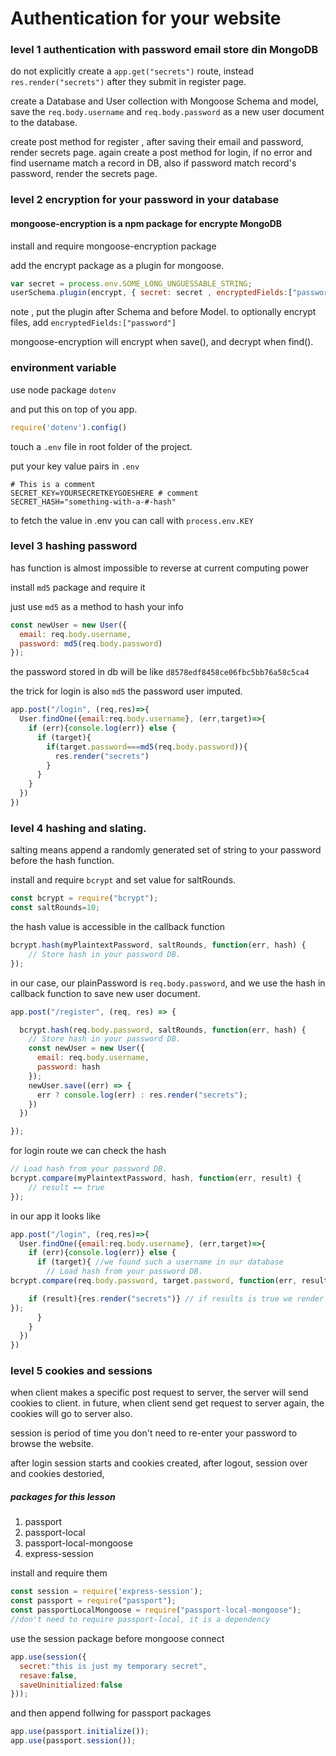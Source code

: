 # Authentication for your website

### level 1 authentication with password email store din MongoDB


do not explicitly create a `app.get("secrets")` route, instead `res.render("secrets")` after they submit in register page.

create a Database and User collection with Mongoose Schema and model, save the `req.body.username` and `req.body.password` as a new user document to the database.

create post method for register , after saving their email and password, render secrets page.
again create a post method for login, if no error and find username match a record in DB, also if password match record's password, render the secrets page.


### level 2 encryption for your password in your database

#### mongoose-encryption is a npm package for encrypte MongoDB

install and require mongoose-encryption package

add the encrypt package as a plugin for mongoose.

```javascript
var secret = process.env.SOME_LONG_UNGUESSABLE_STRING;
userSchema.plugin(encrypt, { secret: secret , encryptedFields:["password"]});
```
note , put the plugin after Schema and before Model. to optionally encrypt files, add `encryptedFields:["password"]`

mongoose-encryption will encrypt when save(), and decrypt when find().


### environment variable

use node package `dotenv`

and put this on top of you app.
```javascript
require('dotenv').config()
```

touch a `.env` file in root folder of the project.

put your key value pairs in `.env`

```
# This is a comment
SECRET_KEY=YOURSECRETKEYGOESHERE # comment
SECRET_HASH="something-with-a-#-hash"
```
to fetch the value in .env  you can call with `process.env.KEY`

### level 3 hashing password

has function is almost impossible to reverse at current computing power

install `md5` package and require it

just use `md5` as a method to hash your info
```javascript
const newUser = new User({
  email: req.body.username,
  password: md5(req.body.password)
});
```
the password stored in db will be like `d8578edf8458ce06fbc5bb76a58c5ca4`

the trick for login is also `md5` the password user imputed.

```javascript
app.post("/login", (req,res)=>{
  User.findOne({email:req.body.username}, (err,target)=>{
    if (err){console.log(err)} else {
      if (target){
        if(target.password===md5(req.body.password)){
          res.render("secrets")
        }
      }
    }
  })
})
```

### level 4 hashing and slating.


salting means append  a randomly generated set of string to your password before the hash function.

install and require `bcrypt` and set value for saltRounds.

```javascript
const bcrypt = require("bcrypt");
const saltRounds=10;
```
the hash value is accessible in the callback function

```javascript
bcrypt.hash(myPlaintextPassword, saltRounds, function(err, hash) {
    // Store hash in your password DB.
});
```

in our case, our plainPassword is `req.body.password`, and we use the hash in callback function to save new user document.

```javascript
app.post("/register", (req, res) => {

  bcrypt.hash(req.body.password, saltRounds, function(err, hash) {
    // Store hash in your password DB.
    const newUser = new User({
      email: req.body.username,
      password: hash
    });
    newUser.save((err) => {
      err ? console.log(err) : res.render("secrets");
    })
  })

});
```

for login route we can check the hash

```javascript
// Load hash from your password DB.
bcrypt.compare(myPlaintextPassword, hash, function(err, result) {
    // result == true
});
```

in our app it looks like

```javascript
app.post("/login", (req,res)=>{
  User.findOne({email:req.body.username}, (err,target)=>{
    if (err){console.log(err)} else {
      if (target){ //we found such a username in our database
        // Load hash from your password DB.
bcrypt.compare(req.body.password, target.password, function(err, result) { //now we compare password clients entered, and the password we found in database

    if (result){res.render("secrets")} // if results is true we render secrets page.
});
      }
    }
  })
})
```


### level 5 cookies and sessions

when client makes a specific post request to server, the server will send cookies to client. in future, when client send get request to server again, the cookies will go to server also.

session is period of time you don't need to re-enter your password to browse the website.

after login session starts and cookies created, after logout, session over and cookies destoried,

##### packages for this lesson
1. passport
2. passport-local
3. passport-local-mongoose
4. express-session

install and require them

```javascript
const session = require('express-session');
const passport = require("passport");
const passportLocalMongoose = require("passport-local-mongoose");
//don't need to require passport-local, it is a dependency
```

use the session package before mongoose connect

```javascript
app.use(session({
  secret:"this is just my temporary secret",
  resave:false,
  saveUninitialized:false
}));
```

and then append follwing for passport packages  
```javascript
app.use(passport.initialize());
app.use(passport.session());

```
